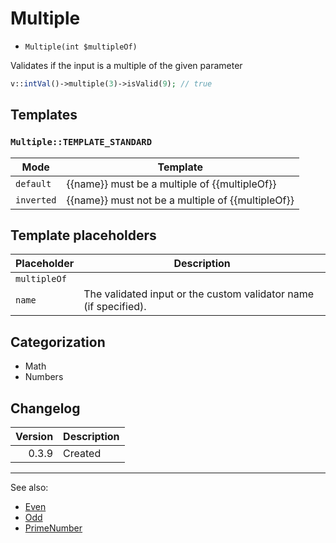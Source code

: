 # Multiple

- `Multiple(int $multipleOf)`

Validates if the input is a multiple of the given parameter

```php
v::intVal()->multiple(3)->isValid(9); // true
```

## Templates

### `Multiple::TEMPLATE_STANDARD`

| Mode       | Template                                          |
|------------|---------------------------------------------------|
| `default`  | {{name}} must be a multiple of {{multipleOf}}     |
| `inverted` | {{name}} must not be a multiple of {{multipleOf}} |

## Template placeholders

| Placeholder  | Description                                                      |
|--------------|------------------------------------------------------------------|
| `multipleOf` |                                                                  |
| `name`       | The validated input or the custom validator name (if specified). |

## Categorization

- Math
- Numbers

## Changelog

| Version | Description |
|--------:|-------------|
|   0.3.9 | Created     |

***
See also:

- [Even](Even.md)
- [Odd](Odd.md)
- [PrimeNumber](PrimeNumber.md)
